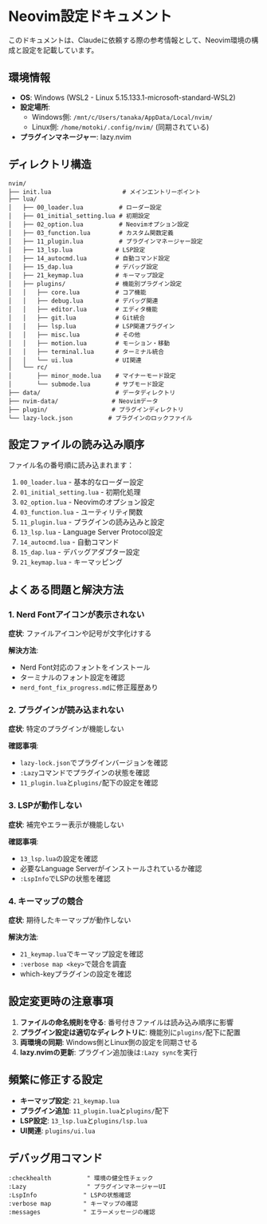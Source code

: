 # Neovim設定ドキュメント

このドキュメントは、Claudeに依頼する際の参考情報として、Neovim環境の構成と設定を記載しています。

## 環境情報

- **OS**: Windows (WSL2 - Linux 5.15.133.1-microsoft-standard-WSL2)
- **設定場所**: 
  - Windows側: `/mnt/c/Users/tanaka/AppData/Local/nvim/`
  - Linux側: `/home/motoki/.config/nvim/` (同期されている)
- **プラグインマネージャー**: lazy.nvim

## ディレクトリ構造

```
nvim/
├── init.lua                    # メインエントリーポイント
├── lua/
│   ├── 00_loader.lua          # ローダー設定
│   ├── 01_initial_setting.lua # 初期設定
│   ├── 02_option.lua          # Neovimオプション設定
│   ├── 03_function.lua        # カスタム関数定義
│   ├── 11_plugin.lua          # プラグインマネージャー設定
│   ├── 13_lsp.lua            # LSP設定
│   ├── 14_autocmd.lua        # 自動コマンド設定
│   ├── 15_dap.lua            # デバッグ設定
│   ├── 21_keymap.lua         # キーマップ設定
│   ├── plugins/              # 機能別プラグイン設定
│   │   ├── core.lua          # コア機能
│   │   ├── debug.lua         # デバッグ関連
│   │   ├── editor.lua        # エディタ機能
│   │   ├── git.lua           # Git統合
│   │   ├── lsp.lua           # LSP関連プラグイン
│   │   ├── misc.lua          # その他
│   │   ├── motion.lua        # モーション・移動
│   │   ├── terminal.lua      # ターミナル統合
│   │   └── ui.lua            # UI関連
│   └── rc/
│       ├── minor_mode.lua    # マイナーモード設定
│       └── submode.lua       # サブモード設定
├── data/                     # データディレクトリ
├── nvim-data/               # Neovimデータ
├── plugin/                  # プラグインディレクトリ
└── lazy-lock.json          # プラグインのロックファイル
```

## 設定ファイルの読み込み順序

ファイル名の番号順に読み込まれます：
1. `00_loader.lua` - 基本的なローダー設定
2. `01_initial_setting.lua` - 初期化処理
3. `02_option.lua` - Neovimのオプション設定
4. `03_function.lua` - ユーティリティ関数
5. `11_plugin.lua` - プラグインの読み込みと設定
6. `13_lsp.lua` - Language Server Protocol設定
7. `14_autocmd.lua` - 自動コマンド
8. `15_dap.lua` - デバッグアダプター設定
9. `21_keymap.lua` - キーマッピング

## よくある問題と解決方法

### 1. Nerd Fontアイコンが表示されない

**症状**: ファイルアイコンや記号が文字化けする

**解決方法**:
- Nerd Font対応のフォントをインストール
- ターミナルのフォント設定を確認
- `nerd_font_fix_progress.md`に修正履歴あり

### 2. プラグインが読み込まれない

**症状**: 特定のプラグインが機能しない

**確認事項**:
- `lazy-lock.json`でプラグインバージョンを確認
- `:Lazy`コマンドでプラグインの状態を確認
- `11_plugin.lua`と`plugins/`配下の設定を確認

### 3. LSPが動作しない

**症状**: 補完やエラー表示が機能しない

**確認事項**:
- `13_lsp.lua`の設定を確認
- 必要なLanguage Serverがインストールされているか確認
- `:LspInfo`でLSPの状態を確認

### 4. キーマップの競合

**症状**: 期待したキーマップが動作しない

**解決方法**:
- `21_keymap.lua`でキーマップ設定を確認
- `:verbose map <key>`で競合を調査
- which-keyプラグインの設定を確認

## 設定変更時の注意事項

1. **ファイルの命名規則を守る**: 番号付きファイルは読み込み順序に影響
2. **プラグイン設定は適切なディレクトリに**: 機能別に`plugins/`配下に配置
3. **両環境の同期**: Windows側とLinux側の設定を同期させる
4. **lazy.nvimの更新**: プラグイン追加後は`:Lazy sync`を実行

## 頻繁に修正する設定

- **キーマップ設定**: `21_keymap.lua`
- **プラグイン追加**: `11_plugin.lua`と`plugins/`配下
- **LSP設定**: `13_lsp.lua`と`plugins/lsp.lua`
- **UI関連**: `plugins/ui.lua`

## デバッグ用コマンド

```vim
:checkhealth          " 環境の健全性チェック
:Lazy                 " プラグインマネージャーUI
:LspInfo             " LSPの状態確認
:verbose map         " キーマップの確認
:messages            " エラーメッセージの確認
```